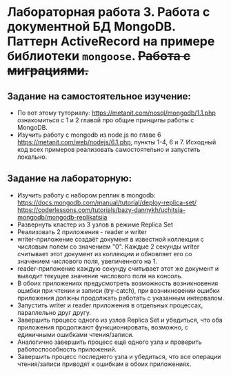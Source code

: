 # Лабораторная работа 3. Работа с документной БД MongoDB. Паттерн ActiveRecord на примере библиотеки `mongoose`. ~~Работа с миграциями.~~

## Задание на самостоятельное изучение:
- По вот этому туториалу: https://metanit.com/nosql/mongodb/1.1.php ознакомиться с 1 и 2 главой про общие принципы работы с MongoDB.
- Изучить работу с mongodb из node.js по главе 6 https://metanit.com/web/nodejs/6.1.php, пункты 1-4, 6 и 7.
Исходный код всех примеров реализовать самостоятельно и запустить локально.

## Задание на лабораторную:
 - Изучить работу с набором реплик в mongodb:
 https://docs.mongodb.com/manual/tutorial/deploy-replica-set/
 https://coderlessons.com/tutorials/bazy-dannykh/uchitsia-mongodb/mongodb-replikatsiia
 - Развернуть кластер из 3 узлов в режиме Replica Set
 - Реализовать 2 приложения - reader и writer
  - writer-приложение создаёт документ в известной коллекции с числовым полем со значением "0". Каждые 2 секунды writer считывает этот документ из коллекции и обновляет его со значением числового поля, увеличенного на 1.
  - reader-приложение каждую секунду считывает этот же документ и выводит текущее значение числового поля на консоль.
  - В обоих приложениях предусмотреть возможность возникновения ошибки при чтении и записи (try-catch), при возникновении ошибки приложения должны продолжать работать с указанным интервалом.
 - Запустить writer и reader приложения в отдельных процессах, параллельно друг другу.
 - Завершить процесс одного из узлов Replica Set и убедиться, что оба приложения продолжают функционировать, возможно, с единичными ошибками чтения/записи.
 - Аналогично завершить процесс ещё одного узла и проверить работоспособность приложений.
 - Завершить процесс последнего узла и убедиться, что все операции чтения/записи приводят к ошибкам в обоих приложениях.